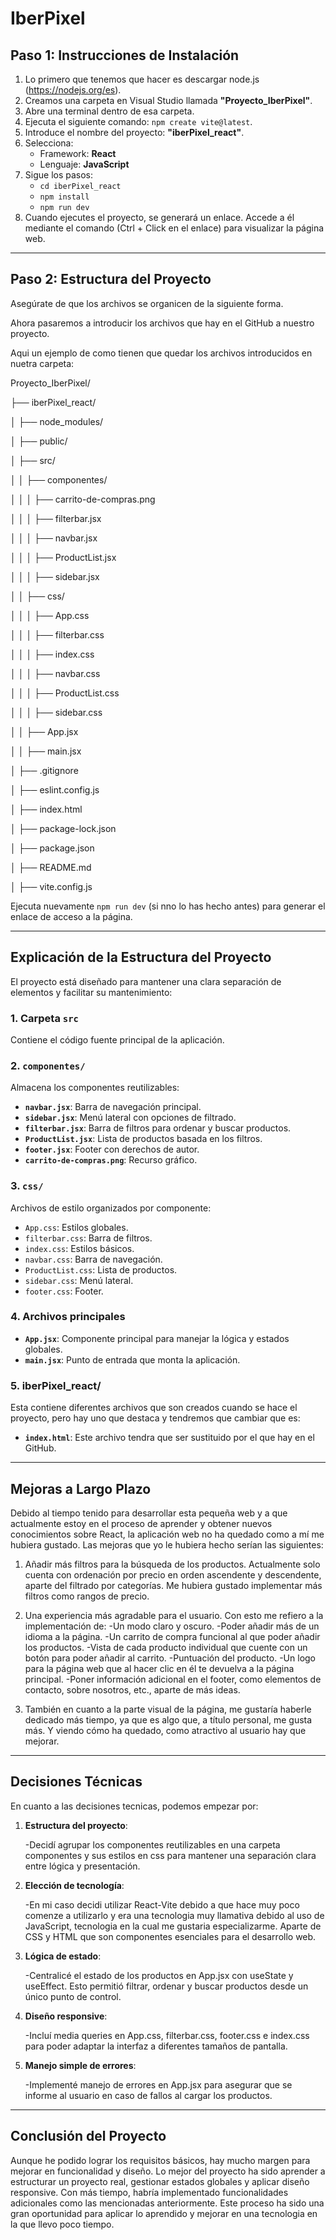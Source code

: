 # IberPixel 

## Paso 1: Instrucciones de Instalación

1. Lo primero que tenemos que hacer es descargar node.js (https://nodejs.org/es).
2. Creamos una carpeta en Visual Studio llamada **"Proyecto_IberPixel"**.
3. Abre una terminal dentro de esa carpeta.
4. Ejecuta el siguiente comando: `npm create vite@latest`.
5. Introduce el nombre del proyecto: **"iberPixel_react"**.
6. Selecciona:
   - Framework: **React**
   - Lenguaje: **JavaScript**
7. Sigue los pasos:
   - `cd iberPixel_react`
   - `npm install`
   - `npm run dev`
8. Cuando ejecutes el proyecto, se generará un enlace. Accede a él mediante el comando (Ctrl + Click en el enlace) para visualizar la página web.


---

## Paso 2: Estructura del Proyecto

Asegúrate de que los archivos se organicen de la siguiente forma.

Ahora pasaremos a introducir los archivos que hay en el GitHub a nuestro proyecto.

Aqui un ejemplo de como tienen que quedar los archivos introducidos en nuetra carpeta:


Proyecto_IberPixel/

├── iberPixel_react/

│   ├── node_modules/

│   ├── public/

│   ├── src/

│   │   ├── componentes/

│   │   │   ├── carrito-de-compras.png

│   │   │   ├── filterbar.jsx

│   │   │   ├── navbar.jsx

│   │   │   ├── ProductList.jsx

│   │   │   ├── sidebar.jsx

│   │   ├── css/

│   │   │   ├── App.css

│   │   │   ├── filterbar.css

│   │   │   ├── index.css

│   │   │   ├── navbar.css

│   │   │   ├── ProductList.css

│   │   │   ├── sidebar.css

│   │   ├── App.jsx

│   │   ├── main.jsx

│   ├── .gitignore

│   ├── eslint.config.js

│   ├── index.html

│   ├── package-lock.json

│   ├── package.json

│   ├── README.md

│   ├── vite.config.js


Ejecuta nuevamente `npm run dev` (si nno lo has hecho antes) para generar el enlace de acceso a la página.

---

## Explicación de la Estructura del Proyecto

El proyecto está diseñado para mantener una clara separación de elementos y facilitar su mantenimiento:

### 1. **Carpeta `src`**
Contiene el código fuente principal de la aplicación.

### 2. **`componentes/`**
Almacena los componentes reutilizables:
- **`navbar.jsx`**: Barra de navegación principal.
- **`sidebar.jsx`**: Menú lateral con opciones de filtrado.
- **`filterbar.jsx`**: Barra de filtros para ordenar y buscar productos.
- **`ProductList.jsx`**: Lista de productos basada en los filtros.
- **`footer.jsx`**: Footer con derechos de autor.
- **`carrito-de-compras.png`**: Recurso gráfico.

### 3. **`css/`**
Archivos de estilo organizados por componente:
- `App.css`: Estilos globales.
- `filterbar.css`: Barra de filtros.
- `index.css`: Estilos básicos.
- `navbar.css`: Barra de navegación.
- `ProductList.css`: Lista de productos.
- `sidebar.css`: Menú lateral.
- `footer.css`: Footer.

### 4. **Archivos principales**
- **`App.jsx`**: Componente principal para manejar la lógica y estados globales.
- **`main.jsx`**: Punto de entrada que monta la aplicación.

### 5. **iberPixel_react/**

   Esta contiene diferentes archivos que son creados cuando se hace el proyecto, pero hay uno que destaca y tendremos que cambiar que es:

   - **`index.html`**: Este archivo tendra que ser sustituido por el que hay en el GitHub.
     
---


## Mejoras a Largo Plazo

   Debido al tiempo tenido para desarrollar esta pequeña web y a que actualmente estoy en el proceso de aprender y obtener nuevos conocimientos sobre React, la aplicación web no ha quedado como a mí me hubiera gustado.
Las mejoras que yo le hubiera hecho serían las siguientes:

   1. Añadir más filtros para la búsqueda de los productos. Actualmente solo cuenta con ordenación por precio en orden ascendente y descendente, aparte del filtrado por categorías. Me hubiera gustado implementar más filtros como rangos de precio.
   2. Una experiencia más agradable para el usuario. Con esto me refiero a la implementación de:
      -Un modo claro y oscuro.
      -Poder añadir más de un idioma a la página.
      -Un carrito de compra funcional al que poder añadir los productos.
      -Vista de cada producto individual que cuente con un botón para poder añadir al carrito.
      -Puntuación del producto.
      -Un logo para la página web que al hacer clic en él te devuelva a la página principal.
      -Poner información adicional en el footer, como elementos de contacto, sobre nosotros, etc., aparte de más ideas.
      
   3. También en cuanto a la parte visual de la página, me gustaría haberle dedicado más tiempo, ya que es algo que, a título personal, me gusta más. Y viendo cómo ha quedado, como atractivo al usuario hay que mejorar.


---


## Decisiones Técnicas


En cuanto a las decisiones tecnicas, podemos empezar por:

1. **Estructura del proyecto**:

   -Decidí agrupar los componentes reutilizables en una carpeta componentes y sus estilos en css para mantener       una separación clara entre lógica y presentación.

2. **Elección de tecnología**:

   -En mi caso decidi utilizar React-Vite debido a que hace muy poco comenze a utilizarlo y era una tecnologia muy llamativa debido al uso de JavaScript, tecnologia en la cual me gustaria especializarme. Aparte de CSS y HTML que son componentes esenciales para el desarrollo web.
   
3. **Lógica de estado**:

   -Centralicé el estado de los productos en App.jsx con useState y useEffect. Esto permitió filtrar, ordenar y buscar productos desde un único punto de control.

4. **Diseño responsive**:

   -Incluí media queries en App.css, filterbar.css, footer.css e index.css para poder adaptar la interfaz a diferentes tamaños de pantalla.

5. **Manejo simple de errores**:

   -Implementé manejo de errores en App.jsx para asegurar que se informe al usuario en caso de fallos al cargar los productos.


---


## Conclusión del Proyecto

Aunque he podido lograr los requisitos básicos, hay mucho margen para mejorar en funcionalidad y diseño. Lo mejor del proyecto ha sido aprender a estructurar un proyecto real, gestionar estados globales y aplicar diseño responsive. Con más tiempo, habría implementado funcionalidades adicionales como las mencionadas anteriormente. Este proceso ha sido una gran oportunidad para aplicar lo aprendido y mejorar en una tecnologia en la que llevo poco tiempo.







   
